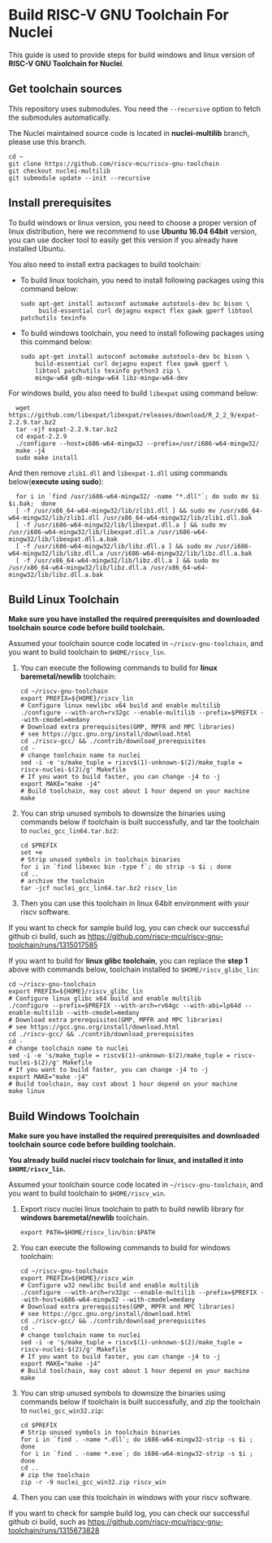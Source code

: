 # Build RISC-V GNU Toolchain For Nuclei

This guide is used to provide steps for build windows and linux version of **RISC-V GNU Toolchain for Nuclei**.

## Get toolchain sources

This repository uses submodules. You need the `--recursive` option to fetch the submodules automatically.

The Nuclei maintained source code is located in **nuclei-multilib** branch, please use this branch.

~~~
cd ~
git clone https://github.com/riscv-mcu/riscv-gnu-toolchain
git checkout nuclei-multilib
git submodule update --init --recursive
~~~

## Install prerequisites

To build windows or linux version, you need to choose a proper version of linux distribution, here we recommend to use **Ubuntu 16.04 64bit** version, you can use docker tool to easily get this version if you already have installed Ubuntu.

You also need to install extra packages to build toolchain:

* To build linux toolchain, you need to install following packages using this command below:

  ~~~shell
  sudo apt-get install autoconf automake autotools-dev bc bison \
       build-essential curl dejagnu expect flex gawk gperf libtool patchutils texinfo
  ~~~

* To build windows toolchain, you need to install following packages using this command below:

  ~~~shell
  sudo apt-get install autoconf automake autotools-dev bc bison \
      build-essential curl dejagnu expect flex gawk gperf \
      libtool patchutils texinfo python3 zip \
      mingw-w64 gdb-mingw-w64 libz-mingw-w64-dev
  ~~~
  
For windows build, you also need to build `libexpat` using command below:
  
~~~shell
  wget https://github.com/libexpat/libexpat/releases/download/R_2_2_9/expat-2.2.9.tar.bz2
  tar -xjf expat-2.2.9.tar.bz2
  cd expat-2.2.9
  ./configure --host=i686-w64-mingw32 --prefix=/usr/i686-w64-mingw32/
  make -j4
  sudo make install
  ~~~
  
And then remove `zlib1.dll` and `libexpat-1.dll` using commands below(**execute using sudo**):
  
~~~shell
  for i in `find /usr/i686-w64-mingw32/ -name "*.dll"`; do sudo mv $i $i.bak;  done
  [ -f /usr/x86_64-w64-mingw32/lib/zlib1.dll ] && sudo mv /usr/x86_64-w64-mingw32/lib/zlib1.dll /usr/x86_64-w64-mingw32/lib/zlib1.dll.bak
  [ -f /usr/i686-w64-mingw32/lib/libexpat.dll.a ] && sudo mv /usr/i686-w64-mingw32/lib/libexpat.dll.a /usr/i686-w64-mingw32/lib/libexpat.dll.a.bak
  [ -f /usr/i686-w64-mingw32/lib/libz.dll.a ] && sudo mv /usr/i686-w64-mingw32/lib/libz.dll.a /usr/i686-w64-mingw32/lib/libz.dll.a.bak
  [ -f /usr/x86_64-w64-mingw32/lib/libz.dll.a ] && sudo mv /usr/x86_64-w64-mingw32/lib/libz.dll.a /usr/x86_64-w64-mingw32/lib/libz.dll.a.bak
  ~~~

## Build Linux Toolchain

**Make sure you have installed the required prerequisites and downloaded toolchain source code before build toolchain.**

Assumed your toolchain source code located in `~/riscv-gnu-toolchain`, and you want to build toolchain to `$HOME/riscv_lin`.

1. You can execute the following commands to build for **linux baremetal/newlib** toolchain:

   ~~~shell
   cd ~/riscv-gnu-toolchain
   export PREFIX=${HOME}/riscv_lin
   # Configure linux newlibc x64 build and enable multilib
   ./configure --with-arch=rv32gc --enable-multilib --prefix=$PREFIX --with-cmodel=medany
   # Download extra prerequisites(GMP, MPFR and MPC libraries)
   # see https://gcc.gnu.org/install/download.html
   cd ./riscv-gcc/ && ./contrib/download_prerequisites
   cd -
   # change toolchain name to nuclei
   sed -i -e 's/make_tuple = riscv$(1)-unknown-$(2)/make_tuple = riscv-nuclei-$(2)/g' Makefile
   # If you want to build faster, you can change -j4 to -j
   export MAKE="make -j4"
   # Build toolchain, may cost about 1 hour depend on your machine
   make
   ~~~

2. You can strip unused symbols to downsize the binaries using commands below if toolchain is built successfully, and tar the toolchain to `nuclei_gcc_lin64.tar.bz2`:

   ~~~shell
   cd $PREFIX
   set +e
   # Strip unused symbols in toolchain binaries
   for i in `find libexec bin -type f`; do strip -s $i ; done
   cd ..
   # archive the toolchain
   tar -jcf nuclei_gcc_lin64.tar.bz2 riscv_lin
   ~~~
   
3. Then you can use this toolchain in linux 64bit environment with your riscv software.

If you want to check for sample build log, you can check our successful github ci build, such as https://github.com/riscv-mcu/riscv-gnu-toolchain/runs/1315017585

If you want to build for **linux glibc toolchain**, you can replace the **step 1** above with commands below, toolchain installed to `$HOME/riscv_glibc_lin`:

~~~shell
cd ~/riscv-gnu-toolchain
export PREFIX=${HOME}/riscv_glibc_lin
# Configure linux glibc x64 build and enable multilib
./configure --prefix=$PREFIX --with-arch=rv64gc --with-abi=lp64d --enable-multilib --with-cmodel=medany
# Download extra prerequisites(GMP, MPFR and MPC libraries)
# see https://gcc.gnu.org/install/download.html
cd ./riscv-gcc/ && ./contrib/download_prerequisites
cd -
# change toolchain name to nuclei
sed -i -e 's/make_tuple = riscv$(1)-unknown-$(2)/make_tuple = riscv-nuclei-$(2)/g' Makefile
# If you want to build faster, you can change -j4 to -j
export MAKE="make -j4"
# Build toolchain, may cost about 1 hour depend on your machine
make linux
~~~

## Build Windows Toolchain

**Make sure you have installed the required prerequisites and downloaded toolchain source code before building toolchain.**

**You already build nuclei riscv toolchain for linux, and installed it into `$HOME/riscv_lin`.**

Assumed your toolchain source code located in `~/riscv-gnu-toolchain`, and you want to build toolchain to `$HOME/riscv_win`.

1. Export riscv nuclei linux toolchain to path to build newlib library for **windows baremetal/newlib** toolchain.

    ~~~shell
    export PATH=$HOME/riscv_lin/bin:$PATH
    ~~~
    
2. You can execute the following commands to build for windows toolchain:

    ~~~shell
    cd ~/riscv-gnu-toolchain
    export PREFIX=${HOME}/riscv_win
    # Configure w32 newlibc build and enable multilib
    ./configure --with-arch=rv32gc --enable-multilib --prefix=$PREFIX --with-host=i686-w64-mingw32 --with-cmodel=medany
    # Download extra prerequisites(GMP, MPFR and MPC libraries)
    # see https://gcc.gnu.org/install/download.html
    cd ./riscv-gcc/ && ./contrib/download_prerequisites
    cd -
    # change toolchain name to nuclei
    sed -i -e 's/make_tuple = riscv$(1)-unknown-$(2)/make_tuple = riscv-nuclei-$(2)/g' Makefile
    # If you want to build faster, you can change -j4 to -j
    export MAKE="make -j4"
    # Build toolchain, may cost about 1 hour depend on your machine
    make
    ~~~

2. You can strip unused symbols to downsize the binaries using commands below if toolchain is built successfully, and zip the toolchain to `nuclei_gcc_win32.zip`:

   ~~~shell
   cd $PREFIX
   # Strip unused symbols in toolchain binaries
   for i in `find . -name *.dll`; do i686-w64-mingw32-strip -s $i ; done
   for i in `find . -name *.exe`; do i686-w64-mingw32-strip -s $i ; done
   cd ..
   # zip the toolchain
   zip -r -9 nuclei_gcc_win32.zip riscv_win
   ~~~
   
3. Then you can use this toolchain in windows with your riscv software.

If you want to check for sample build log, you can check our successful github ci build, such as https://github.com/riscv-mcu/riscv-gnu-toolchain/runs/1315673828
